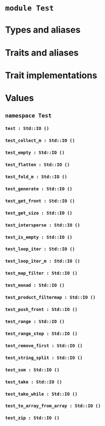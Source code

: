# `module Test`

# Types and aliases

# Traits and aliases

# Trait implementations

# Values

## `namespace Test`

### `test : Std::IO ()`

### `test_collect_m : Std::IO ()`

### `test_empty : Std::IO ()`

### `test_flatten : Std::IO ()`

### `test_fold_m : Std::IO ()`

### `test_generate : Std::IO ()`

### `test_get_front : Std::IO ()`

### `test_get_size : Std::IO ()`

### `test_intersperse : Std::IO ()`

### `test_is_empty : Std::IO ()`

### `test_loop_iter : Std::IO ()`

### `test_loop_iter_m : Std::IO ()`

### `test_map_filter : Std::IO ()`

### `test_monad : Std::IO ()`

### `test_product_filtermap : Std::IO ()`

### `test_push_front : Std::IO ()`

### `test_range : Std::IO ()`

### `test_range_step : Std::IO ()`

### `test_remove_first : Std::IO ()`

### `test_string_split : Std::IO ()`

### `test_sum : Std::IO ()`

### `test_take : Std::IO ()`

### `test_take_while : Std::IO ()`

### `test_to_array_from_array : Std::IO ()`

### `test_zip : Std::IO ()`